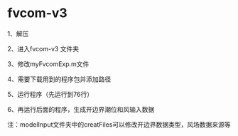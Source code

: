# fvcom-v3
1、解压

2、进入fvcom-v3 文件夹

3、修改myFvcomExp.m文件

4、需要下载用到的程序包并添加路径

5、运行程序（先运行到76行）

6、再运行后面的程序，生成开边界潮位和风输入数据


注：modelInput文件夹中的creatFiles可以修改开边界数据类型，风场数据来源等


